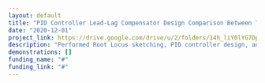 ```yaml
---
layout: default
title: "PID Controller Lead-Lag Compensator Design Comparison Between The Two From The Open Loop Transfer Function From My Roll Number 19L-1318"
date: "2020-12-01"
project_link: https://drive.google.com/drive/u/2/folders/14h_liY0lYG7DpelLRUVP_hKm2RaFW4TO
description: "Performed Root Locus sketching, PID controller design, and Lead-Lag compensator design, comparing the two approaches using MATLAB."
demonstrations: []
funding_name: "#"
funding_link: "#"
---
```


